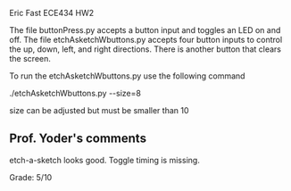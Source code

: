 Eric Fast ECE434 HW2

The file buttonPress.py accepts a button input and toggles an LED on and off. The file etchAsketchWbuttons.py accepts four button inputs to control the up, down, left, and right directions. There 
is another button that clears the screen.

To run the etchAsketchWbuttons.py use the following command

./etchAsketchWbuttons.py --size=8 

size can be adjusted but must be smaller than 10

## Prof. Yoder's comments

etch-a-sketch looks good.
Toggle timing is missing.

Grade:  5/10